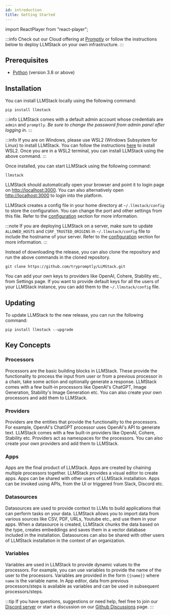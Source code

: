```yaml
---
id: introduction
title: Getting Started
---
```


import ReactPlayer from "react-player";

:::info
Check out our Cloud offering at [Promptly](https://trypromptly.com) or follow the instructions below to deploy LLMStack on your own infrastructure.
:::

## Prerequisites

- [Python](https://www.python.org/downloads/) (version 3.8 or above)

## Installation

You can install LLMStack locally using the following command:

```
pip install llmstack
```

:::info
LLMStack comes with a default admin account whose credentials are `admin` and `promptly`. _Be sure to change the password from admin panel after logging in_.
:::

:::info
If you are on Windows, please use WSL2 (Windows Subsystem for Linux) to install LLMStack. You can follow the instructions [here](https://docs.microsoft.com/en-us/windows/wsl/install-win10) to install WSL2. Once you are in a WSL2 terminal, you can install LLMStack using the above command.
:::

Once installed, you can start LLMStack using the following command:

```
llmstack
```

LLMStack should automatically open your browser and point it to login page on [http://localhost:3000](http://localhost:3000). You can also alternatively open [http://localhost:3000](http://localhost:3000) to login into the platform.

LLMStack creates a config file in your home directory at `~/.llmstack/config` to store the configuration. You can change the port and other settings from this file. Refer to the [configuration](config.md) section for more information.

<ReactPlayer
  playing
  controls
  url="/img/llmstack-demo.m4v"
  width="100%"
  height="100%"
  loop
/>

:::note
If you are deploying LLMStack on a server, make sure to update `ALLOWED_HOSTS` and `CSRF_TRUSTED_ORIGINS` in `~/.llmstack/config` file to include the hostname of your server. Refer to the [configuration](config.md) section for more information.
:::

Instead of downloading the release, you can also clone the repository and run the above commands in the cloned repository.

```
git clone https://github.com/trypromptly/LLMStack.git
```

You can add your own keys to providers like OpenAI, Cohere, Stability etc., from Settings page. If you want to provide default keys for all the users of your LLMStack instance, you can add them to the `~/.llmstack/config` file.

## Updating

To update LLMStack to the new release, you can run the following command:

```
pip install llmstack --upgrade
```

## Key Concepts

### Processors

Processors are the basic building blocks in LLMStack. These provide the functionality to process the input from user or from a previous processor in a chain, take some action and optionally generate a response. LLMStack comes with a few built-in processors like OpenAI's ChatGPT, Image Generation, Stability's Image Generation etc. You can also create your own processors and add them to LLMStack.

### Providers

Providers are the entities that provide the functionality to the processors. For example, OpenAI's ChatGPT processor uses OpenAI's API to generate text. LLMStack comes with a few built-in providers like OpenAI, Cohere, Stability etc. Providers act as namespaces for the processors. You can also create your own providers and add them to LLMStack.

### Apps

Apps are the final product of LLMStack. Apps are created by chaining multiple processors together. LLMStack provides a visual editor to create apps. Apps can be shared with other users of LLMStack installation. Apps can be invoked using APIs, from the UI or triggered from Slack, Discord etc.

### Datasources

Datasources are used to provide context to LLMs to build applications that can perform tasks on your data. LLMStack allows you to import data from various sources like CSV, PDF, URLs, Youtube etc., and use them in your apps. When a datasource is created, LLMStack chunks the data based on the type, creates embeddings and saves them in a vector database included in the installation. Datasources can also be shared with other users of LLMStack installation in the context of an organization.

### Variables

Variables are used in LLMStack to provide dynamic values to the processors. For example, you can use variables to provide the name of the user to the processors. Variables are provided in the form `{{name}}` where `name` is the variable name. In App editor, data from previous processors/steps is available as variables and can be used in subsequent processors/steps.

:::tip
If you have questions, suggestions or need help, feel free to join our [Discord server](https://discord.gg/3JsEzSXspJ) or start a discussion on our [Github Discussions](https://github.com/trypromptly/LLMStack/discussions) page.
:::
